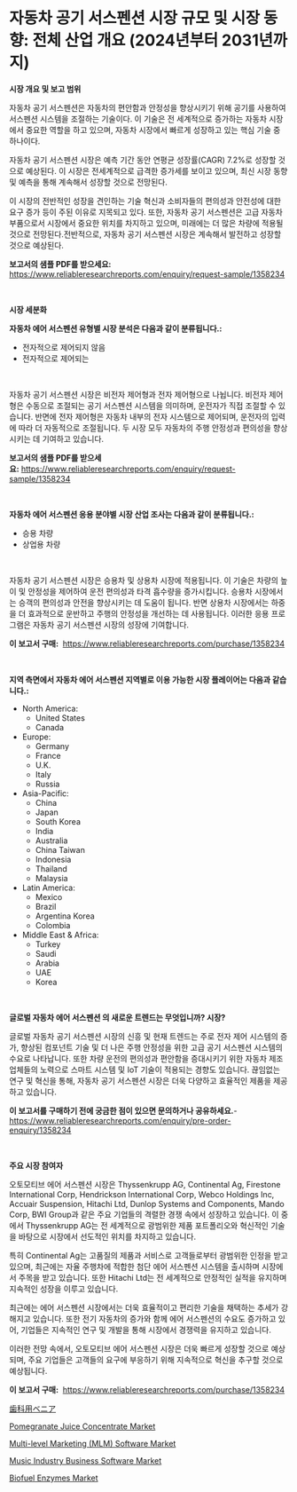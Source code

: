 <p><h1>자동차 공기 서스펜션 시장 규모 및 시장 동향: 전체 산업 개요 (2024년부터 2031년까지)</h1></p><p><strong>시장 개요 및 보고 범위</strong></p>
<p><p>자동차 공기 서스펜션은 자동차의 편안함과 안정성을 향상시키기 위해 공기를 사용하여 서스펜션 시스템을 조절하는 기술이다. 이 기술은 전 세계적으로 증가하는 자동차 시장에서 중요한 역할을 하고 있으며, 자동차 시장에서 빠르게 성장하고 있는 핵심 기술 중 하나이다.</p><p>자동차 공기 서스펜션 시장은 예측 기간 동안 연평균 성장률(CAGR) 7.2%로 성장할 것으로 예상된다. 이 시장은 전세계적으로 급격한 증가세를 보이고 있으며, 최신 시장 동향 및 예측을 통해 계속해서 성장할 것으로 전망된다.</p><p>이 시장의 전반적인 성장을 견인하는 기술 혁신과 소비자들의 편의성과 안전성에 대한 요구 증가 등이 주된 이유로 지목되고 있다. 또한, 자동차 공기 서스펜션은 고급 자동차 부품으로서 시장에서 중요한 위치를 차지하고 있으며, 미래에는 더 많은 차량에 적용될 것으로 전망된다.전반적으로, 자동차 공기 서스펜션 시장은 계속해서 발전하고 성장할 것으로 예상된다.</p></p>
<p><strong>보고서의 샘플 PDF를 받으세요:</strong> <a href="https://www.reliableresearchreports.com/enquiry/request-sample/1358234">https://www.reliableresearchreports.com/enquiry/request-sample/1358234</a></p>
<p>&nbsp;</p>
<p><strong>시장 세분화</strong></p>
<p><strong>자동차 에어 서스펜션 유형별 시장 분석은 다음과 같이 분류됩니다.:</strong></p>
<p><ul><li>전자적으로 제어되지 않음</li><li>전자적으로 제어되는</li></ul></p>
<p>&nbsp;</p>
<p><p>자동차 공기 서스펜션 시장은 비전자 제어형과 전자 제어형으로 나뉩니다. 비전자 제어형은 수동으로 조절되는 공기 서스펜션 시스템을 의미하며, 운전자가 직접 조절할 수 있습니다. 반면에 전자 제어형은 자동차 내부의 전자 시스템으로 제어되며, 운전자의 입력에 따라 더 자동적으로 조절됩니다. 두 시장 모두 자동차의 주행 안정성과 편의성을 향상시키는 데 기여하고 있습니다.</p></p>
<p><strong>보고서의 샘플 PDF를 받으세요:</strong>&nbsp;<a href="https://www.reliableresearchreports.com/enquiry/request-sample/1358234">https://www.reliableresearchreports.com/enquiry/request-sample/1358234</a></p>
<p>&nbsp;</p>
<p><strong> 자동차 에어 서스펜션 응용 분야별 시장 산업 조사는 다음과 같이 분류됩니다.:</strong></p>
<p><ul><li>승용 차량</li><li>상업용 차량</li></ul></p>
<p>&nbsp;</p>
<p><p>자동차 공기 서스펜션 시장은 승용차 및 상용차 시장에 적용됩니다. 이 기술은 차량의 높이 및 안정성을 제어하여 운전 편의성과 타격 흡수량을 증가시킵니다. 승용차 시장에서는 승객의 편의성과 안전을 향상시키는 데 도움이 됩니다. 반면 상용차 시장에서는 하중을 더 효과적으로 운반하고 주행의 안정성을 개선하는 데 사용됩니다. 이러한 응용 프로그램은 자동차 공기 서스펜션 시장의 성장에 기여합니다.</p></p>
<p><strong>이 보고서 구매:</strong>&nbsp; <a href="https://www.reliableresearchreports.com/purchase/1358234">https://www.reliableresearchreports.com/purchase/1358234</a></p>
<p>&nbsp;</p>
<p><strong>지역 측면에서 자동차 에어 서스펜션 지역별로 이용 가능한 시장 플레이어는 다음과 같습니다.:</strong></p>
<p><ul>
    <li>
        North America:
        <ul>
            <li>United States</li>
            <li>Canada</li>
        </ul>
    </li>
    <li>
        Europe:
        <ul>
            <li>Germany</li>
            <li>France</li>
            <li>U.K.</li>
            <li>Italy</li>
            <li>Russia</li>
        </ul>
    </li>
    <li>
        Asia-Pacific:
        <ul>
            <li>China</li>
            <li>Japan</li>
            <li>South Korea</li>
            <li>India</li>
            <li>Australia</li>
            <li>China Taiwan</li>
            <li>Indonesia</li>
            <li>Thailand</li>
            <li>Malaysia</li>
        </ul>
    </li>
    <li>
        Latin America:
        <ul>
            <li>Mexico</li>
            <li>Brazil</li>
            <li>Argentina Korea</li>
            <li>Colombia</li>
        </ul>
    </li>
    <li>
        Middle East & Africa:
        <ul>
            <li>Turkey</li>
            <li>Saudi</li>
            <li>Arabia</li>
            <li>UAE</li>
            <li>Korea</li>
        </ul>
    </li>
    </ul></p>
<p>&nbsp;</p>
<p><strong>글로벌 자동차 에어 서스펜션 의 새로운 트렌드는 무엇입니까? 시장?</strong></p>
<p><p>글로벌 자동차 공기 서스펜션 시장의 신흥 및 현재 트렌드는 주로 전자 제어 시스템의 증가, 향상된 컴포넌트 기술 및 더 나은 주행 안정성을 위한 고급 공기 서스펜션 시스템의 수요로 나타납니다. 또한 차량 운전의 편의성과 편안함을 증대시키기 위한 자동차 제조업체들의 노력으로 스마트 시스템 및 IoT 기술이 적용되는 경향도 있습니다. 끊임없는 연구 및 혁신을 통해, 자동차 공기 서스펜션 시장은 더욱 다양하고 효율적인 제품을 제공하고 있습니다.</p></p>
<p><strong>이 보고서를 구매하기 전에 궁금한 점이 있으면 문의하거나 공유하세요.</strong>- <a href="https://www.reliableresearchreports.com/enquiry/pre-order-enquiry/1358234">https://www.reliableresearchreports.com/enquiry/pre-order-enquiry/1358234</a></p>
<p>&nbsp;</p>
<p><strong>주요 시장 참여자</strong></p>
<p><p>오토모티브 에어 서스펜션 시장은 Thyssenkrupp AG, Continental Ag, Firestone International Corp, Hendrickson International Corp, Webco Holdings Inc, Accuair Suspension, Hitachi Ltd, Dunlop Systems and Components, Mando Corp, BWI Group과 같은 주요 기업들의 격렬한 경쟁 속에서 성장하고 있습니다. 이 중에서 Thyssenkrupp AG는 전 세계적으로 광범위한 제품 포트폴리오와 혁신적인 기술을 바탕으로 시장에서 선도적인 위치를 차지하고 있습니다. </p><p>특히 Continental Ag는 고품질의 제품과 서비스로 고객들로부터 광범위한 인정을 받고 있으며, 최근에는 자율 주행차에 적합한 첨단 에어 서스펜션 시스템을 출시하며 시장에서 주목을 받고 있습니다. 또한 Hitachi Ltd는 전 세계적으로 안정적인 실적을 유지하며 지속적인 성장을 이루고 있습니다.</p><p>최근에는 에어 서스펜션 시장에서는 더욱 효율적이고 편리한 기술을 채택하는 추세가 강해지고 있습니다. 또한 전기 자동차의 증가와 함께 에어 서스펜션의 수요도 증가하고 있어, 기업들은 지속적인 연구 및 개발을 통해 시장에서 경쟁력을 유지하고 있습니다.</p><p>이러한 전망 속에서, 오토모티브 에어 서스펜션 시장은 더욱 빠르게 성장할 것으로 예상되며, 주요 기업들은 고객들의 요구에 부응하기 위해 지속적으로 혁신을 추구할 것으로 예상됩니다.</p></p>
<p><strong>이 보고서 구매:</strong>&nbsp;&nbsp;<a href="https://www.reliableresearchreports.com/purchase/1358234">https://www.reliableresearchreports.com/purchase/1358234</a></p>
<p><p><a href="https://github.com/cbigkbh02719/Market-Research-Report-List-1/blob/main/4024817193309.md">歯科用ベニア</a></p><p><a href="https://view.publitas.com/reportprime-1/pomegranate-juice-concentrate-market-with-the-goal-of-estimating-the-market-size-and-future-growth-potential-of-various-market-segments-based-on-component-applications-end-user-and-region/">Pomegranate Juice Concentrate Market</a></p><p><a href="https://issuu.com/reportprime-2/docs/multi-level-marketing-mlm-software-market-size-203">Multi-level Marketing (MLM) Software Market</a></p><p><a href="https://issuu.com/reportprime-2/docs/music-industry-business-software-market-size-2030.">Music Industry Business Software Market</a></p><p><a href="https://github.com/provorikovar/Market-Research-Report-List-3/blob/main/biofuel-enzymes-market.md">Biofuel Enzymes Market</a></p></p>
